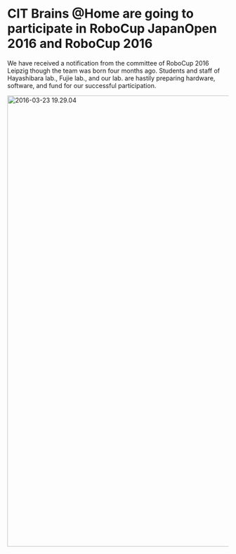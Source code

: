 # CIT Brains \@Home are going to participate in RoboCup JapanOpen 2016 and RoboCup 2016
We have received a notification from the committee of RoboCup 2016 Leipzig though the team was born four months ago. Students and staff of Hayashibara lab., Fujie lab., and our lab. are hastily preparing hardware, software, and fund for our successful participation.

<a href="https://lab.ueda.asia/wp-content/uploads/2016/03/2016-03-23-19.29.04-e1465651730556.jpg"><img src="https://lab.ueda.asia/wp-content/uploads/2016/03/2016-03-23-19.29.04-e1465651730556-768x1024.jpg" alt="2016-03-23 19.29.04" width="768" height="1024" class="aligncenter size-large wp-image-872" /></a>
